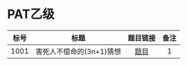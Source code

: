 # PAT乙级
标号|标题|题目链接|备注
:--:|:---:|:---:|:---:|
1001|害死人不偿命的(3n+1)猜想|[题目](https://pintia.cn/problem-sets/994805260223102976/problems/994805325918486528)|1|

